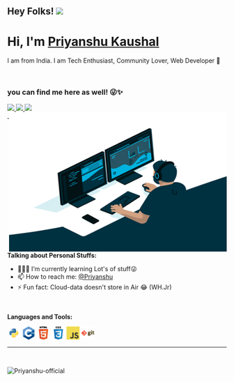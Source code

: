 ## Hey Folks!  <img src="https://media.giphy.com/media/hvRJCLFzcasrR4ia7z/giphy.gif" width="25px">
# Hi, I'm [Priyanshu Kaushal](https://priyanshu-official.netlify.app/)
<p>I am from India. I am Tech Enthusiast, Community Lover, Web Developer 🚀</p> <br>

### you can find me here as well! :stuck_out_tongue_winking_eye::sparkles:
<a href="https://www.linkedin.com/in/priyanshuofficial/">
    <img src="https://img.icons8.com/color/35/000000/linkedin-2--v2.png">
</a>
<a href="https://www.instagram.com/_priyanshu_01/">
  <img src="https://img.icons8.com/color/35/000000/instagram-new--v2.png">
</a>
<a href="https://twitter.com/_priyanshu_1">
  <img src="https://img.icons8.com/color/35/000000/twitter--v2.png">
</a>
<br />
  <img align="right" alt="GIF" src="giphy.gif" width="500" height="320" />
<hr>
<br>

**Talking about Personal Stuffs:**

- 👨🏽‍💻 I’m currently learning Lot's of stuff:stuck_out_tongue_winking_eye: 
- 📫 How to reach me: [@Priyanshu](https://www.linkedin.com/in/priyanshuofficial/)
- ⚡ Fun fact: Cloud-data doesn't store in Air :joy: (WH.Jr)

<br>

**Languages and Tools:** 

<code><img height="30" src="https://raw.githubusercontent.com/github/explore/80688e429a7d4ef2fca1e82350fe8e3517d3494d/topics/python/python.png"></code>
<code><img height="30" src="https://raw.githubusercontent.com/github/explore/80688e429a7d4ef2fca1e82350fe8e3517d3494d/topics/cpp/cpp.png"></code>
<code><img height="30" src="https://raw.githubusercontent.com/github/explore/80688e429a7d4ef2fca1e82350fe8e3517d3494d/topics/html/html.png"></code>
<code><img height="30" src="https://raw.githubusercontent.com/github/explore/80688e429a7d4ef2fca1e82350fe8e3517d3494d/topics/css/css.png"></code>
<code><img height="30" src="https://raw.githubusercontent.com/github/explore/80688e429a7d4ef2fca1e82350fe8e3517d3494d/topics/javascript/javascript.png"></code>
<code><img height="30" src="https://raw.githubusercontent.com/github/explore/80688e429a7d4ef2fca1e82350fe8e3517d3494d/topics/git/git.png"></code>

<hr>
<br>

<p align="left"> <img src="https://github-readme-stats-eight-delta.vercel.app/api?username=priyanshu-official&show_icons=true&theme=gotham" alt="Priyanshu-official" />



